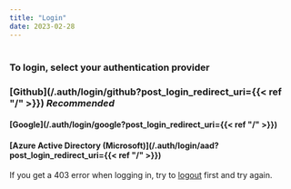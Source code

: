 ```yaml
---
title: "Login"
date: 2023-02-28
---
```


# 

#

### To login, select your authentication provider

####

### [Github](/.auth/login/github?post_login_redirect_uri={{< ref "/" >}}) *Recommended* 

#### [Google](/.auth/login/google?post_login_redirect_uri={{< ref "/" >}})

#### [Azure Active Directory (Microsoft)](/.auth/login/aad?post_login_redirect_uri={{< ref "/" >}})

If you get a 403 error when logging in, try to [logout](/.auth/logout) first and try again.
